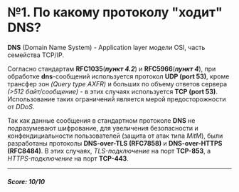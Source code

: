 # №1. По какому протоколу "ходит" DNS?

**DNS** (Domain Name System) - Application layer модели OSI, часть семейства TCP/IP.

Согласно стандартам **RFC1035**(***пункт 4.2***) и **RFC5966**(***пункт 4***), при обработке **dns**-сообщений используется протокол **UDP (port 53)**, кроме трансфер зон *(Query type AXFR)* и больших по объему ответов сервера *(>512 байт/сообщение)* - в этих случаях используется **TCP (port 53)**. Использование таких ограничений является мерой предосторожности от *DDoS*.

Так как данные сообщения в стандартном протоколе **DNS** не подразумевают шифрование, для увеличения безопасности и конфендициальности пользователей (защита от атак типа *MitM*), были разработаны протоколы  **DNS-over-TLS (RFC7858)** и **DNS-over-HTTPS (RFC8484)**. В этих случаях, *TLS-подключение* на порт **TCP-853**, а *HTTPS-подключение* на порт **TCP-443**.

____
##### Score: 10/10
